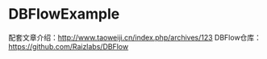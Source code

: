 # DBFlowExample
配套文章介绍：http://www.taoweiji.cn/index.php/archives/123
DBFlow仓库：https://github.com/Raizlabs/DBFlow
